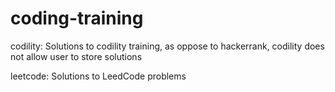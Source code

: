 # coding-training
codility: Solutions to codility training, as oppose to hackerrank, codility does not allow user to store solutions

leetcode: Solutions to LeedCode problems
